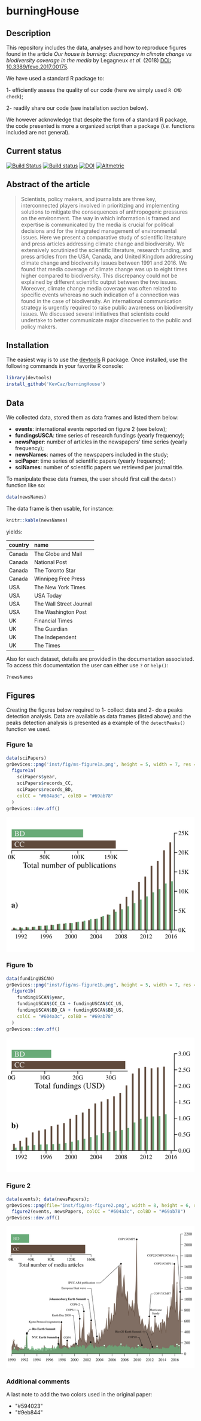 # burningHouse

## Description

This repository includes the data, analyses and how to reproduce figures found
in the article *Our house is burning: discrepancy in climate change vs
biodiversity coverage in the media* by Legagneux *et al.* (2018)
[DOI: 10.3389/fevo.2017.00175](https://www.frontiersin.org/articles/10.3389/fevo.2017.00175/abstract).

We have used a standard R package to:

  1- efficiently assess the quality of our code (here we simply used `R CMD check`);

  2- readily share our code (see installation section below).

We however acknowledge that despite the form of a standard R package, the code
presented is more a organized script than a package (*i.e.* functions included
are not general).

## Current status

[![Build Status](https://travis-ci.org/KevCaz/burningHouse.svg?branch=master)](https://travis-ci.org/KevCaz/burningHouse)
[![Build status](https://ci.appveyor.com/api/projects/status/qh4ntjow6tcho9oh/branch/master?svg=true)](https://ci.appveyor.com/project/KevCaz/burninghouse/branch/master)
[![DOI](https://zenodo.org/badge/107296166.svg)](https://zenodo.org/badge/latestdoi/107296166)
[![Altmetric](https://img.shields.io/badge/frontiers-altmetric-48A7CC.svg)](https://frontiers.altmetric.com/details/31083251)



<script type="text/javascript" src="https://d1bxh8uas1mnw7.cloudfront.net/assets/embed.js"></script><div class="altmetric-embed" data-badge-type="donut" data-altmetric-id="31083251" />


## Abstract of the article

> Scientists, policy makers, and journalists are three key, interconnected players involved in
prioritizing and implementing solutions to mitigate the consequences of anthropogenic
pressures on the environment. The way in which information is framed and expertise
is communicated by the media is crucial for political decisions and for the integrated
management of environmental issues. Here we present a comparative study of scientific
literature and press articles addressing climate change and biodiversity. We extensively
scrutinized the scientific literature, research funding, and press articles from the USA,
Canada, and United Kingdom addressing climate change and biodiversity issues
between 1991 and 2016. We found that media coverage of climate change was up
to eight times higher compared to biodiversity. This discrepancy could not be explained
by different scientific output between the two issues. Moreover, climate change media
coverage was often related to specific events whereas no such indication of a connection
was found in the case of biodiversity. An international communication strategy is urgently
required to raise public awareness on biodiversity issues. We discussed several initiatives
that scientists could undertake to better communicate major discoveries to the public and
policy makers.




## Installation

The easiest way is to use the [devtools](https://cran.r-project.org/web/packages/devtools/index.html)
R package. Once installed, use the following commands in your favorite R console:

```r
library(devtools)
install_github('KevCaz/burningHouse')
```




## Data

We collected data, stored them as data frames and listed them below:

- **events**: international events reported on figure 2 (see below);  
- **fundingsUSCA**: time series of research fundings (yearly frequency);  
- **newsPaper**: number of articles in the newspapers' time series (yearly frequency);
- **newsNames**: names of the newspapers included in the study;    
- **sciPaper**: time series of scientific papers (yearly frequency);    
- **sciNames**: number of scientific papers we retrieved per journal title.

To manipulate these data frames, the user should first call the `data()`
function like so:

```r
data(newsNames)
```

The data frame is then usable, for instance:

```r
knitr::kable(newsNames)
```

yields:

|country |name                    |
|:-------|:-----------------------|
|Canada  |The Globe and Mail      |
|Canada  |National Post           |
|Canada  |The Toronto Star        |
|Canada  |Winnipeg Free Press     |
|USA     |The New York Times      |
|USA     |USA Today               |
|USA     |The Wall Street Journal |
|USA     |The Washington Post     |
|UK      |Financial Times         |
|UK      |The Guardian            |
|UK      |The Independent         |
|UK      |The Times               |


Also for each dataset, details are provided in the documentation associated. To
access this documentation the user can either use `?` or `help()`:


```r
?newsNames
```




## Figures

Creating the figures below required to 1- collect data and 2- do a peaks
detection analysis. Data are available as data frames (listed above) and the
peaks detection analysis is presented as a example of the `detectPeaks()`
function we used.

### Figure 1a

```r
data(sciPapers)
grDevices::png('inst/fig/ms-figure1a.png', height = 5, width = 7, res = 300, unit = 'in')
  figure1a(
    sciPapers$year,
    sciPapers$records_CC,
    sciPapers$records_BD,
    colCC = "#604a3c", colBD = "#69ab78"
  )
grDevices::dev.off()
```

![](inst/fig/ms-figure1a.png)


### Figure 1b

```r
data(fundingUSCAN)
grDevices::png("inst/fig/ms-figure1b.png", height = 5, width = 7, res = 300, unit = "in")
  figure1b(
    fundingUSCAN$year,
    fundingUSCAN$CC_CA + fundingUSCAN$CC_US,
    fundingUSCAN$BD_CA + fundingUSCAN$BD_US,
    colCC = "#604a3c", colBD = "#69ab78"
  )
grDevices::dev.off()
```

![](inst/fig/ms-figure1b.png)




### Figure 2

```r
data(events); data(newsPapers);
grDevices::png(file='inst/fig/ms-figure2.png', width = 8, height = 6, res = 300, unit = 'in')
  figure2(events, newsPapers, colCC = "#604a3c", colBD = "#69ab78")
grDevices::dev.off()
```

![](inst/fig/ms-figure2.png)


### Additional comments

A last note to add the two colors used in the original paper:

- "#594023"   
- "#9eb844"
